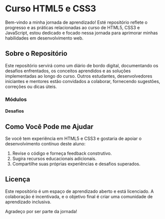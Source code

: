 # Curso HTML5 e CSS3
Bem-vindo a minha jornada de aprendizado! Esté repositório reflete o progresso e as práticas relacionadas ao curso de HTML5, CSS3 e JavaScript, estou dedicado e focado nessa jornada para aprimorar minhas habilidades em desenvolvimento web.

## Sobre o Repositório
Este repositório servirá como um diário de bordo digital, documentando os desafios enfrentados, os conceitos aprendidos e as soluções implementadas ao longo do curso. Outros estudantes, desenvolvedores iniciantes e mentores estão convidados a colaborar, fornecendo sugestões, correções ou dicas úteis.

### Módulos

#### Desafios

## Como Você Pode me Ajudar
Se você tem experiência em HTML5 e CSS3 e gostaria de apoiar o desenvolvimento contínuo deste aluno:

1. Revise o código e forneça feedback construtivo.
2. Sugira recursos educacionais adicionais.
3. Compartilhe suas próprias experiências e desafios superados.

## Licença
Este repositório é um espaço de aprendizado aberto e está licenciado. A colaboração é incentivada, e o objetivo final é criar uma comunidade de aprendizado inclusiva.

Agradeço por ser parte da jornada!

